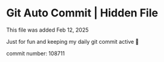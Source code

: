 # Git Auto Commit | Hidden File

This file was added Feb 12, 2025

Just for fun and keeping my daily git commit active 🤪

commit number: 108711
